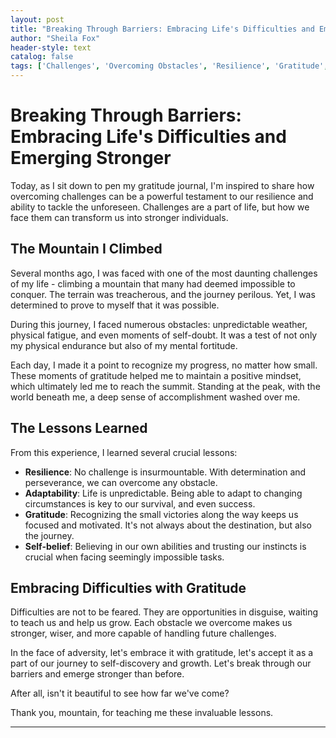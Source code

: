 ```yaml
---
layout: post
title: "Breaking Through Barriers: Embracing Life's Difficulties and Emerging Stronger"
author: "Sheila Fox"
header-style: text
catalog: false
tags: ['Challenges', 'Overcoming Obstacles', 'Resilience', 'Gratitude', 'Personal Growth', 'Inspiration']
---
```


# Breaking Through Barriers: Embracing Life's Difficulties and Emerging Stronger

Today, as I sit down to pen my gratitude journal, I'm inspired to share how overcoming challenges can be a powerful testament to our resilience and ability to tackle the unforeseen. Challenges are a part of life, but how we face them can transform us into stronger individuals.

## The Mountain I Climbed

Several months ago, I was faced with one of the most daunting challenges of my life - climbing a mountain that many had deemed impossible to conquer. The terrain was treacherous, and the journey perilous. Yet, I was determined to prove to myself that it was possible.

During this journey, I faced numerous obstacles: unpredictable weather, physical fatigue, and even moments of self-doubt. It was a test of not only my physical endurance but also of my mental fortitude.

Each day, I made it a point to recognize my progress, no matter how small. These moments of gratitude helped me to maintain a positive mindset, which ultimately led me to reach the summit. Standing at the peak, with the world beneath me, a deep sense of accomplishment washed over me.

## The Lessons Learned

From this experience, I learned several crucial lessons:

- **Resilience**: No challenge is insurmountable. With determination and perseverance, we can overcome any obstacle.
- **Adaptability**: Life is unpredictable. Being able to adapt to changing circumstances is key to our survival, and even success.
- **Gratitude**: Recognizing the small victories along the way keeps us focused and motivated. It's not always about the destination, but also the journey.
- **Self-belief**: Believing in our own abilities and trusting our instincts is crucial when facing seemingly impossible tasks.

## Embracing Difficulties with Gratitude

Difficulties are not to be feared. They are opportunities in disguise, waiting to teach us and help us grow. Each obstacle we overcome makes us stronger, wiser, and more capable of handling future challenges.

In the face of adversity, let's embrace it with gratitude, let's accept it as a part of our journey to self-discovery and growth. Let's break through our barriers and emerge stronger than before.

After all, isn't it beautiful to see how far we've come?

Thank you, mountain, for teaching me these invaluable lessons.

---